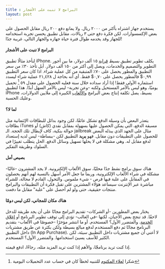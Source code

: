 ```yaml
---
title : البرامج لا تنبت على الأشجار
layout: post
---
```


يستخدم جهاز اشتراه بأكثر من ٢٠٠٠ ريال. ولا يمانع دفع ٢٠٠ ريال مقابل الحصول على بعض الإكسسوارات. لكن فكرة دفع حتى ٣ ريالات، مقابل تطبيق يحسن تجربة استخدامه للجهاز وقد يخدمه طوال فترة حياة جهازه والجهاز التالي، غريبة جدًا!

#### البرامج لا تنبت على الأشجار
لنأخذ مثالًا تطبيق iPhone. يكلف تطوير تطبيق *بسيط* [قرابة][dev-cont]
 ١٥ ألف دولار، ما بين أجور التطوير والتصميم والخدمات، ويصل إلى أكثر من ١٥٠ ألف دولار. أبل تأخذ ٣٠٪ من سعر التطبيق والمطور يحصل على ٧٠٪ المتبقية من كل عملية شراء. اذا كان سعر التطبيق ٠,٩٩$ فالمطور يحصل على ٠,٧٠$ فقط. أي أنه بحاجة ل ٢١,٤٢٨ عملية شراء ليسدد استثماره الأولي فقط! إذا أراد سداده خلال سنة فعليه الحصول على معدل ٥٩ [^calc-update] تحميل يوميًا، وهو ليس بالأمر المستحيل ولكنه -وعن تجربة- ليس بالأمر السهل أبدًا. هذا لتطبيق iPhone بسيط، يصل تكلفة إنتاج بعض البرامج و[الألعاب][games-cost] الكبيرة إلى  ملايين الدولارات، وعليك الحسبة.  

#### لما لا؟
يتعذر البعض بأن وسيلة الدفع تشكل عائقًا، لكن وجود بدائل للبطاقات الإئتمانية مثل بطاقات iTunes مسبقة الدفع، التي يمكن الحصول عليها بسهولة بمقابل نقدي  (كاش) أو حوالة بنكية، كاف لإبطال تلك الحجة. الـ jailbreak مثال على الجهد الذي يبذله البعض للحصول على التطبيقات دون مقابل. فهو **يريد** التطبيق لكن -ببساطة- ليس لديه إستعداد لدفع مقابل له. وهي مشكلة في لا يحلها تسهيل وسائل الدفع. الحل يتطلب تغييرًا في السلوك وطريقة التفكير.

#### بصيص أمل
هناك سوق برامج نشط جدًا محليًا، سوق الألعاب الإلكترونية. لا يجد المشترون -غالبًا- مشكلة في شراء الألعاب الإلكترونية، وربما ما جعل الأمر أسهل بالنسبة لهم أنهم يحصلون في المقابل على علبة فيها قرص - شيء ملموس. والتحول، القادم لا محالة، للشراء مباشرة عبر الإنترنت سيساعد هؤلاء المشترين على تقبل فكرة أن التطبيقات والبرامج منتجات حقيقية، حتى ولو لم أحصل على "علبة" مقابل ما دفعت. 


#### هناك مكان للمجاني، لكن ليس دومًا
 يختار بعض المطورين -أو الشركات- تقديم البرامج مجانًا على أن يجد طريقة للدخل لاحقًا. قد تنجح بعض الأحيان، لكنها -في الغالب- تؤدي إلى توقف تطوير اليرنامج أو [إغلاق 
 الخدمة][reader]. والمتضرر الأول؟ المستخدم.
أو ما انتشر مؤخرًا -خصوصًا في الألعاب- بتقديم البرنامج مجانًا ثم دفع المستخدم لدفع مبالغ بسيطة ولكن بكثرة عن طريق مشتريات داخل التطبيق (In App Purchase). لا أعني أن جميع مشتريات داخل التطبيق سيئة، لكن الكثير للأسف يسيئ استخدامها. والمتضرر الأول؟ المستخدم.  

إذا كنت تريد برنامجًًا، والأهم إذا كنت تريد المزيد مثله، رجاءًا، ادفع قيمته.

[^calc-update]: شكرا [لعلاء المكتوم](http://twitter.com/mctoom) للتنبيه لخطأ كان في حساب عدد التحميلات اليومية

[dev-cont]: http://www.quora.com/How-much-does-it-cost-to-build-an-iPhone-app
[reader]: http://reader.google.com
[games-cost]: http://gamedev.stackexchange.com/questions/4518/how-much-does-it-cost-to-produce-a-major-video-game